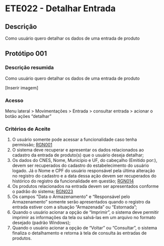 # ETE022 - Detalhar Entrada

## Descrição 
Como usuário quero detalhar os dados de uma entrada de produto

## Protótipo 001

### Descrição resumida 
Como usuário quero detalhar os dados de uma entrada de produto 

[Inserir imagem] <!--![alt text](../imagens/ete-022-prot-001.png) -->

### Acesso  
Menu lateral > Movimentações > Entrada > consultar entrada > acionar o botão ações “detalhar” 

### Critérios de Aceite 
1. O usuário somente pode acessar a funcionalidade caso tenha permissão; [RGN001](DocumentoDeRegrasv2.md#rgn001) 
2. O sistema deve recuperar e apresentar os dados relacionados ao cadastro da entrada de produto(s) que o usuário deseja detalhar; 
3. Os dados do CNES, Nome, Município e UF, do cabeçalho (Emitido por:), devem ser recuperados do cadastro do estabelecimento do usuário logado. Já o Nome e CPF do usuário responsável pela última alteração no registro do cadastro e a data dessa ação devem ser recuperados do histórico do registro da funcionalidade em questão; [RGN014](DocumentoDeRegrasv2.md#rgn014) 
4. Os produtos relacionados na entrada devem ser apresentados conforme o padrão do sistema; [RGN023](DocumentoDeRegrasv2.md#rgn023) 
5. Os campos "Data o Armazenamento" e “Responsável pelo Armazenamento” somente serão apresentados quando o registro da entrada estiver com a situação “Armazenada” ou “Estornada”; 
6. Quando o usuário acionar a opção de “Imprimir”, o sistema deve permitir imprimir as informações da tela ou salvá-las em um arquivo no formato desejado (padrão Windows); 
7.  Quando o usuário acionar a opção de “Voltar” ou “Consultar”, o sistema finaliza o detalhamento e retorna à tela de consulta às entradas de produtos. 

